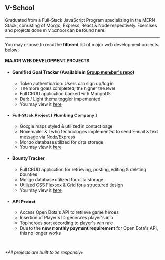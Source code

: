 ## V-School

Graduated from a Full-Stack JavaScript Program specializing in the MERN Stack, consisting of Mongo, Express, React & Node respectively. Exercises and projects done in V School can be found here. 

-----

You may choose to read the __filtered__ list of major web development projects below:  

#### __MAJOR WEB DEVELOPMENT PROJECTS__

- #### Gamified Goal Tracker (Available in [Group member's repo](https://github.com/TaylorBurke/group-fullstack))
    - Token authentication: Users can sign up/log in
    - The more goals completed, the higher the level
    - Full CRUD application backed with MongoDB
    - Dark / Light theme toggler implemented
    - You may view it [here](https://gamified-goaltracker.herokuapp.com)

- #### Full-Stack Project [ Plumbing Company ]
    - Google maps styled & utilized in contact page
    - Nodemailer & Twilio technologies implemented to send E-mail & text message via Node/Express
    - Mongo database utilized for data storage
    - You may view it [here](https://plumbing-company.herokuapp.com)

- #### Bounty Tracker
    - Full CRUD application for retrieving, posting, editing & deleting bounties
    - Mongo database utilized for data storage
    - Utilized CSS Flexbox & Grid for a structured design
    - You may view it [here](https://bounty-tracker.herokuapp.com)

- #### API Project
    - Access Open Dota's API to retrieve game heroes
    - Insertion of Player's ID generates player's info
    - Top heroes sort according to player's win rate
    - Due to the __new monthly payment requirement__ for Open Dota's API, this no longer works
<br/>

_*All projects are built to be responsive_

